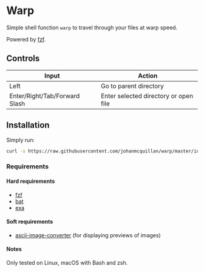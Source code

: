 # Warp

Simple shell function `warp` to travel through your files at warp speed.

Powered by [fzf](https://github.com/junegunn/fzf).

## Controls

| Input                         | Action                                |
| ----------------------------- | ------------------------------------- |
| Left                          | Go to parent directory                |
| Enter/Right/Tab/Forward Slash | Enter selected directory or open file |

## Installation

Simply run:

``` sh
curl -s https://raw.githubusercontent.com/johanmcquillan/warp/master/install.sh | bash
```

### Requirements

#### Hard requirements

- [fzf](https://github.com/junegunn/fzf)
- [bat](https://github.com/sharkdp/bat)
- [exa](https://github.com/ogham/exa)

#### Soft requirements

- [ascii-image-converter](https://github.com/TheZoraiz/ascii-image-converter) (for displaying previews of images)

#### Notes

Only tested on Linux, macOS with Bash and zsh.
